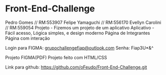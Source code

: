 # Front-End-Challenge
Pedro Gomes // RM:553907
Felipe Yamaguchi // RM:556170
Evellyn Carolini // RM:559054
Projeto - Fizemos um projeto de um aplicativo
Aplicativo - Fácil acesso, Lógica simples, e design moderno
Página de Integrantes
Página com interação

Login para FIGMA:
grupochallengefiap@outlook.com
Senha:
Fiap3U*&^

Projeto FIGMA(PDF)
Projeto feito com HTML/CSS

Link para github:
https://github.com/oFeudo/Front-End-Challenge.git

